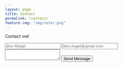 ```yaml
---
layout: page
title: Contact
permalink: /contact/
feature-img: "img/color.png"
---
```



Contact me!

<form action="https://getsimpleform.com/messages?form_api_token=0bed3be2cdf6a2072401acb3b56357e5" method="post">
  <!-- the redirect_to is optional, the form will redirect to the referrer on submission -->
  <input type='hidden' name='redirect_to' value='http://benriegel.github.io/thank-you/' />
  <input type='text' name='name' placeholder='Ben Riegel' />
  <input type='email' name='email' placeholder='ben.riegel@gmail.com' />
  <textarea name='message' placeholder=''></textarea>
  <input type='submit' value='Send Message' />
</form>
